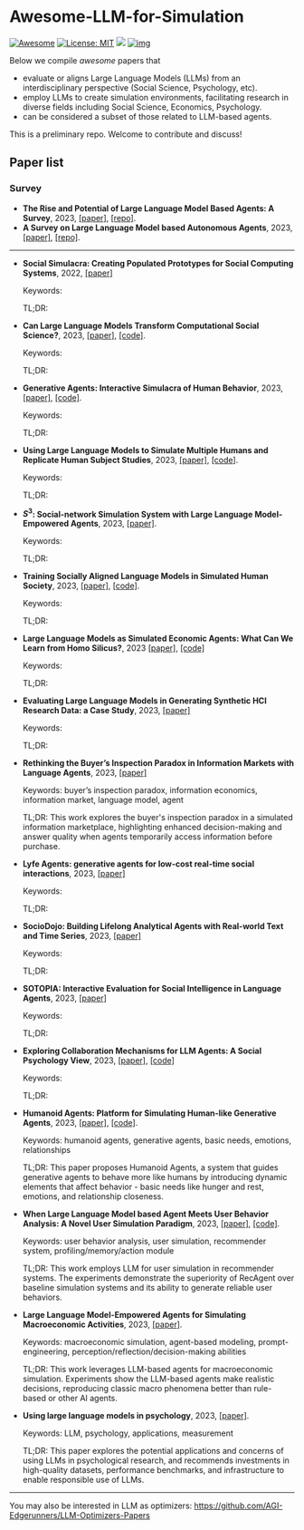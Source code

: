# Awesome-LLM-for-Simulation

[![Awesome](https://camo.githubusercontent.com/64f8905651212a80869afbecbf0a9c52a5d1e70beab750dea40a994fa9a9f3c6/68747470733a2f2f617765736f6d652e72652f62616467652e737667)](https://github.com/henry-yeh/Awesome-LLM-for-Simulation) [![License: MIT](https://camo.githubusercontent.com/fd551ba4b042d89480347a0e74e31af63b356b2cac1116c7b80038f41b04a581/68747470733a2f2f696d672e736869656c64732e696f2f62616467652f4c6963656e73652d4d49542d677265656e2e737667)](https://opensource.org/licenses/MIT) <img src="https://img.shields.io/github/last-commit/tensorflow/tensorflow.svg"/> [![img](https://camo.githubusercontent.com/eafac29b763e18c4d80c680d6a179f348cfa2afbc8d3a45642df19fd580d2404/68747470733a2f2f696d672e736869656c64732e696f2f62616467652f5052732d57656c636f6d652d726564)](https://camo.githubusercontent.com/eafac29b763e18c4d80c680d6a179f348cfa2afbc8d3a45642df19fd580d2404/68747470733a2f2f696d672e736869656c64732e696f2f62616467652f5052732d57656c636f6d652d726564)

Below we compile *awesome* papers that  
- evaluate or aligns Large Language Models (LLMs) from an interdisciplinary perspective (Social Science, Psychology, etc).
- employ LLMs to create simulation environments, facilitating research in diverse fields including Social Science, Economics, Psychology.
- can be considered a subset of those related to LLM-based agents.

This is a preliminary repo. Welcome to contribute and discuss!

## Paper list

### Survey 
- **The Rise and Potential of Large Language Model Based Agents: A Survey**, 2023, [[paper]](https://arxiv.org/abs/2309.07864), [[repo]](https://github.com/WooooDyy/LLM-Agent-Paper-List).
- **A Survey on Large Language Model based Autonomous Agents**, 2023, [[paper]](https://arxiv.org/abs/2308.11432), [[repo]](https://github.com/Paitesanshi/LLM-Agent-Survey).

---

- **Social Simulacra: Creating Populated Prototypes for Social Computing Systems**, 2022, [[paper]](https://dl.acm.org/doi/abs/10.1145/3526113.3545616)

  Keywords:

  TL;DR:

- **Can Large Language Models Transform Computational Social Science?**, 2023, [[paper]](https://arxiv.org/abs/2305.03514), [[code]](https://github.com/SALT-NLP/LLMs_for_CSS).

  Keywords:

  TL;DR: 

- **Generative Agents: Interactive Simulacra of Human Behavior**, 2023, [[paper]](https://arxiv.org/abs/2304.03442), [[code]](https://github.com/joonspk-research/generative_agents).

  Keywords:

  TL;DR: 

- **Using Large Language Models to Simulate Multiple Humans and Replicate Human Subject Studies**, 2023, [[paper]](https://arxiv.org/abs/2208.10264), [[code]](https://github.com/GatiAher/Using-Large-Language-Models-to-Replicate-Human-Subject-Studies).

  Keywords:

  TL;DR:

- **$S^3$: Social-network Simulation System with Large Language Model-Empowered Agents**, 2023, [[paper]](https://arxiv.org/abs/2307.14984).

  Keywords:

  TL;DR: 

- **Training Socially Aligned Language Models in Simulated Human Society**, 2023, [[paper]](https://arxiv.org/abs/2305.16960), [[code]](https://github.com/agi-templar/Stable-Alignment).

  Keywords:

  TL;DR: 

- **Large Language Models as Simulated Economic Agents: What Can We Learn from Homo Silicus?**, 2023 [[paper]](https://www.nber.org/papers/w31122), [[code]](https://github.com/johnjosephhorton/homo_silicus)

  Keywords:

  TL;DR:

- **Evaluating Large Language Models in Generating Synthetic HCI Research Data: a Case Study**, 2023, [[paper]](https://dl.acm.org/doi/abs/10.1145/3544548.3580688)

  Keywords:

  TL;DR:

- **Rethinking the Buyer’s Inspection Paradox in Information Markets with Language Agents**, 2023, [[paper]](https://openreview.net/forum?id=6werMQy1uz)

  Keywords: buyer’s inspection paradox, information economics, information market, language model, agent

  TL;DR: This work explores the buyer's inspection paradox in a simulated information marketplace, highlighting enhanced decision-making and answer quality when agents temporarily access information before purchase.
  
- **Lyfe Agents: generative agents for low-cost real-time social interactions**, 2023, [[paper]](https://arxiv.org/abs/2310.02172)

  Keywords:

  TL;DR:

- **SocioDojo: Building Lifelong Analytical Agents with Real-world Text and Time Series**, 2023, [[paper]](https://openreview.net/forum?id=s9z0HzWJJp)

  Keywords:

  TL;DR:

- **SOTOPIA: Interactive Evaluation for Social Intelligence in Language Agents**, 2023, [[paper]](https://drive.google.com/file/d/1Y0f7qovlfNR6g4Z0LG32HTnY7jvEYeR9/view)

  Keywords:

  TL;DR:

- **Exploring Collaboration Mechanisms for LLM Agents: A Social Psychology View**, 2023, [[paper]](https://arxiv.org/abs/2310.02124), [[code]](https://github.com/zjunlp/MachineSoM)

  Keywords:

  TL;DR:

- **Humanoid Agents: Platform for Simulating Human-like Generative Agents**, 2023, [[paper]](https://arxiv.org/abs/2310.05418), [[code]](https://github.com/HumanoidAgents/HumanoidAgents).

  Keywords: humanoid agents, generative agents, basic needs, emotions, relationships

  TL;DR: This paper proposes Humanoid Agents, a system that guides generative agents to behave more like humans by introducing dynamic elements that affect behavior - basic needs like hunger and rest, emotions, and relationship closeness.
  
- **When Large Language Model based Agent Meets User Behavior Analysis: A Novel User Simulation Paradigm**, 2023, [[paper]](https://arxiv.org/abs/2306.02552), [[code]](https://github.com/RUC-GSAI/YuLan-Rec).

  Keywords: user behavior analysis, user simulation, recommender system, profiling/memory/action module

  TL;DR: This work employs LLM for user simulation in recommender systems. The experiments demonstrate the superiority of RecAgent over baseline simulation systems and its ability to generate reliable user behaviors.

- **Large Language Model-Empowered Agents for Simulating Macroeconomic Activities**, 2023, [[paper]](https://arxiv.org/abs/2310.10436).

  Keywords: macroeconomic simulation, agent-based modeling, prompt-engineering, perception/reflection/decision-making abilities

  TL;DR: This work leverages LLM-based agents for macroeconomic simulation. Experiments show the LLM-based agents make realistic decisions, reproducing classic macro phenomena better than rule-based or other AI agents.

- **Using large language models in psychology**, 2023, [[paper]](https://www.nature.com/articles/s44159-023-00241-5).

  Keywords: LLM, psychology, applications, measurement

  TL;DR: This paper explores the potential applications and concerns of using LLMs in psychological research, and recommends investments in high-quality datasets, performance benchmarks, and infrastructure to enable responsible use of LLMs.

---

You may also be interested in LLM as optimizers: https://github.com/AGI-Edgerunners/LLM-Optimizers-Papers

